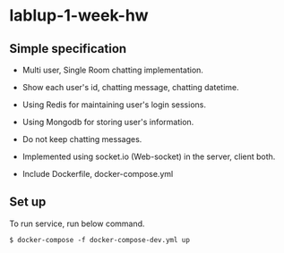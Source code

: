 # lablup-1-week-hw

## Simple specification

* Multi user, Single Room chatting implementation.

* Show each user's id, chatting message, chatting datetime.

* Using Redis for maintaining user's login sessions.

* Using Mongodb for storing user's information.

* Do not keep chatting messages.

* Implemented using socket.io (Web-socket) in the server, client both.

* Include Dockerfile, docker-compose.yml

## Set up

To run service, run below command.

```
$ docker-compose -f docker-compose-dev.yml up
```

